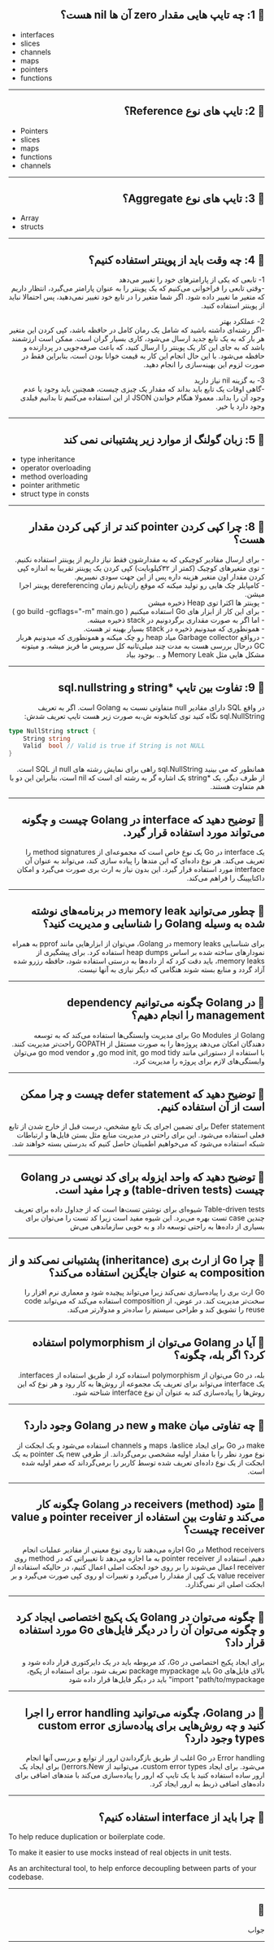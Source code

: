 
 <h2 dir="rtl"> 🌱 1: چه تایپ هایی مقدار zero آن ها nil هست؟</h2>

* interfaces
* slices
* channels
* maps
* pointers  
* functions

---

 <h2 dir="rtl"> 🌱 2: تایپ های نوع Reference؟</h2>  

* Pointers
* slices
* maps
* functions
* channels

---

 <h2 dir="rtl"> 🌱 3: تایپ های نوع Aggregate؟</h2>  

* Array 
* structs

---

<h2 dir="rtl">🌱 4: چه وقت باید از پوینتر استفاده کنیم؟</h2>
 <p dir="rtl">
1- تابعی که یکی از پارامترهای خود را تغییر می‌دهد
<br>
-وقتی تابعی را فراخوانی می‌کنیم که یک پوینتر را به عنوان پارامتر می‌گیرد، انتظار داریم که متغیر ما تغییر داده شود. اگر شما متغیر را در تابع خود تغییر نمی‌دهید، پس احتمالا نباید از پوینتر استفاده کنید.
 </p>
 <p dir="rtl">
2- عملکرد بهتر
<br>
-اگر رشته‌ای داشته باشید که شامل یک رمان کامل در حافظه باشد، کپی کردن این متغیر هر بار که به یک تابع جدید ارسال می‌شود، کاری بسیار گران است. ممکن است ارزشمند باشد که به جای این کار یک پوینتر را ارسال کنید، که باعث صرفه‌جویی در پردازنده و حافظه می‌شود. با این حال انجام این کار به قیمت خوانا بودن است، بنابراین فقط در صورت لزوم این بهینه‌سازی را انجام دهید.
  </p>
 <p dir="rtl">
3- به گزینه nil نیاز دارید
<br>
-گاهی اوقات یک تابع باید بداند که مقدار یک چیزی چیست، همچنین باید وجود یا عدم وجود آن را بداند. معمولا هنگام خواندن JSON از این استفاده می‌کنیم تا بدانیم فیلدی وجود دارد یا خیر.
 </p>

---

 <h2 dir="rtl"> 🌱 5: زبان گولنگ از موارد زیر پشتیبانی نمی کند</h2>

* type inheritance
* operator overloading
* method overloading
* pointer arithmetic
* struct type in consts


---

 <h2  dir="rtl"> 🌱 8: چرا کپی کردن pointer کند تر از کپی کردن مقدار هست؟</h2>  
 <p   dir="rtl">
- برای ارسال مقادیر کوچیکی که به مقدارشون فقط نیاز داریم از پوینتر استفاده نکنیم. <br>
- توی متغیرهای کوچیک (کمتر از ۳۲کیلوبایت) کپی کردن یک پوینتر تقریبا به اندازه کپی کردن مقدار اون متغیر هزینه داره  پس از این جهت سودی نمیبریم.<br>
- کامپایلر چک هایی رو تولید میکنه که موقع ران‌تایم زمان dereferencing پوینتر اجرا میشن.<br>
- پوینتر ها اکثرا توی Heap ذخیره میشن<br>
- برای این کار از ابزار های Go استفاده میکنیم ( go build -gcflags="-m" main.go )<br>
- اما اگر به صورت مقداری برگردونیم در stack ذخیره میشه.<br>
- همونطوری که میدونیم ذخیره در stack بسیار بهینه تر هست.<br>
- درواقع Garbage collector میاد heap رو چک میکنه و همونطوری که میدونیم هربار GC درحال بررسی هست به مدت چند میلی‌ثانیه کل سرویس ما فریز میشه. و میتونه مشکل هایی مثل Memory Leak و .. بوجود بیاد<br>
 </p>

---
 <h2  dir="rtl"> 🌱 9: تفاوت بین تایپ *string و sql.nullstring  </h2>  
 <p  dir="rtl">
در واقع SQL دارای مقادیر null متفاوتی نسبت به Golang است.
اگر به تعریف sql.NullString نگاه کنید توی کتابخونه ش،به صورت زیر هست تایپ تعریف شدش:
</p>

```go
type NullString struct {
    String string
    Valid  bool // Valid is true if String is not NULL
}
```

 <p  dir="rtl">
همانطور که می بینید sql.NullString راهی برای نمایش رشته های null از SQL است. 
<br>
از طرف دیگر، یک *string یک اشاره گر به رشته ای است که nil است، بنابراین این دو با هم متفاوت هستند.
 </p>

---
 <h2  dir="rtl"> 🌱 توضیح دهید که interface در Golang چیست و چگونه می‌تواند مورد استفاده قرار گیرد.  </h2>  
 <p  dir="rtl">
یک interface در Go یک نوع خاص است که مجموعه‌ای از method signatures را تعریف می‌کند. هر نوع داده‌ای که این متدها را پیاده سازی کند، می‌تواند به عنوان آن interface مورد استفاده قرار گیرد. این بدون نیاز به ارث بری صورت می‌گیرد و امکان داکتایپینگ را فراهم می‌کند. 
 </p>

---
 <h2  dir="rtl"> 🌱 چطور می‌توانید memory leak در برنامه‌های نوشته شده به وسیله Golang را شناسایی و مدیریت کنید؟  </h2>  
 <p  dir="rtl">
برای شناسایی memory leaks در Golang، می‌توان از ابزارهایی مانند pprof به همراه نمودارهای ساخته شده بر اساس heap dumps استفاده کرد. برای پیشگیری از memory leaks، باید دقت کرد که از داده‌ها به درستی استفاده شود، حافظه رزرو شده آزاد گردد و منابع بسته شوند هنگامی که دیگر نیازی به آنها نیست. 
 </p>

---
 <h2  dir="rtl"> 🌱 در Golang چگونه می‌توانیم dependency management را انجام دهیم؟  </h2>  
 <p  dir="rtl">
Golang از Go Modules برای مدیریت وابستگی‌ها استفاده می‌کند که به توسعه دهندگان امکان می‌دهد پروژه‌ها را به صورت مستقل از GOPATH راحت‌تر مدیریت کنند. با استفاده از دستوراتی مانند go mod init, go mod tidy, و go mod vendor می‌توان وابستگی‌های لازم برای پروژه را مدیریت کرد. 
 </p>

---
 <h2  dir="rtl"> 🌱 توضیح دهید که defer statement چیست و چرا ممکن است از آن استفاده کنیم.  </h2>  
 <p  dir="rtl">
Defer statement برای تضمین اجرای یک تابع مشخص، درست قبل از خارج شدن از تابع فعلی استفاده می‌شود. این برای راحتی در مدیریت منابع مثل بستن فایل‌ها و ارتباطات شبکه استفاده می‌شود که می‌خواهیم اطمینان حاصل کنیم که بدرستی بسته خواهند شد. 
 </p>

---
 <h2  dir="rtl"> 🌱 توضیح دهید که واحد ایزوله برای کد نویسی در Golang چیست (table-driven tests) و چرا مفید است.  </h2>  
 <p  dir="rtl">
Table-driven tests شیوه‌ای برای نوشتن تست‌ها است که از جداول داده برای تعریف چندین case تست بهره می‌برد. این شیوه مفید است زیرا کد تست را می‌توان برای بسیاری از داده‌ها به راحتی توسعه داد و به خوبی سازماندهی می‌ش 
 </p>

---
 <h2  dir="rtl"> 🌱 چرا Go از ارث بری (inheritance) پشتیبانی نمی‌کند و از composition به عنوان جایگزین استفاده می‌کند؟  </h2>  
 <p  dir="rtl">
Go ارث بری را پیاده‌سازی نمی‌کند زیرا می‌تواند پیچیده شود و معماری نرم افزار را سخت‌تر مدیریت کند. در عوض، از composition استفاده می‌کند که می‌تواند code reuse را تشویق کند و طراحی سیستم را ساده‌تر و مدولارتر می‌کند. 
 </p>

---
 <h2  dir="rtl"> 🌱  آیا در Golang می‌توان از polymorphism استفاده کرد؟ اگر بله، چگونه؟  </h2>  
 <p  dir="rtl">
بله، در Go می‌توان از polymorphism استفاده کرد از طریق استفاده از interfaces. یک interface می‌تواند برای تعریف یک مجموعه از روش‌ها به کار رود و هر نوع که این روش‌ها را پیاده‌سازی کند به عنوان آن نوع interface شناخته شود. 
 </p>

---
 <h2  dir="rtl"> 🌱 چه تفاوتی میان make و new در Golang وجود دارد؟  </h2>  
 <p  dir="rtl">
make در Go برای ایجاد sliceها، maps و channels استفاده می‌شود و یک ابجکت از نوع مورد نظر را با مقدار اولیه مشخصی برمی‌گرداند. از طرفی new یک pointer به یک ابجکت از یک نوع داده‌ای تعریف شده توسط کاربر را برمی‌گرداند که صفر اولیه شده است. 
 </p>

---
 <h2  dir="rtl"> 🌱 متود (method) receivers در Golang چگونه کار می‌کند و تفاوت بین استفاده از pointer receiver و value receiver چیست؟  </h2>  
 <p  dir="rtl">
Method receivers در Go اجازه می‌دهند تا روی نوع معینی از مقادیر عملیات انجام دهیم. استفاده از pointer receiver به ما اجازه می‌دهد تا تغییراتی که در method روی receiver اعمال می‌شوند را بر روی خود ابجکت اصلی اعمال کنیم، در حالیکه استفاده از value receiver یک کپی از مقدار را می‌گیرد و تغییرات او روی کپی صورت می‌گیرد و بر ابجکت اصلی اثر نمی‌گذارد. 
 </p>

---
 <h2  dir="rtl"> 🌱 چگونه می‌توان در Golang یک پکیج اختصاصی ایجاد کرد و چگونه می‌توان آن را در دیگر فایل‌های Go مورد استفاده قرار داد؟  </h2>  
 <p  dir="rtl">
برای ایجاد پکیج اختصاصی در Go، کد مربوطه باید در یک دایرکتوری قرار داده شود و بالای فایل‌های Go باید package mypackage تعریف شود. برای استفاده از پکیج، import "path/to/mypackage" باید در دیگر فایل‌ها قرار داده شود 
 </p>

---
 <h2  dir="rtl"> 🌱 در Golang، چگونه می‌توانید error handling را اجرا کنید و چه روش‌هایی برای پیاده‌سازی custom error types وجود دارد؟  </h2>  
 <p  dir="rtl">
Error handling در Go اغلب از طریق بازگرداندن ارور از توابع و بررسی آنها انجام می‌شود. برای ایجاد custom error types، می‌توانید از errors.New() برای ایجاد یک ارور ساده استفاده کنید یا یک تایپ که ارور را پیاده‌سازی می‌کند با متدهای اضافی برای داده‌های اضافی ذربط به ارور ایجاد کرد. 
 </p>

---
 <h2  dir="rtl"> 🌱 چرا باید از interface استفاده کنیم؟  </h2>  
 <p dir="ltr">
 To help reduce duplication or boilerplate code. 

 To make it easier to use mocks instead of real objects in unit tests.

 As an architectural tool, to help enforce decoupling between parts of your codebase.

 </p>

---
 <h2  dir="rtl"> 🌱   </h2>  
 <p  dir="rtl">
جواب 
 </p>

---